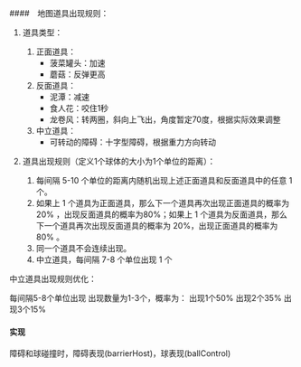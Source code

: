 ####　地图道具出现规则：
1. 道具类型：
   1. 正面道具：
       - 菠菜罐头：加速
       - 蘑菇：反弹更高
   2.  反面道具：
       -  泥潭：减速
       -  食人花：咬住1秒
       - 龙卷风：转两圈，斜向上飞出，角度暂定70度，根据实际效果调整
   1. 中立道具：
       - 可转动的障碍：十字型障碍，根据重力方向转动

1. 道具出现规则（定义1个球体的大小为1个单位的距离）：
   1. 每间隔 5-10 个单位的距离内随机出现上述正面道具和反面道具中的任意 1 个。
   2. 如果上 1 个道具为正面道具，那么下一个道具再次出现正面道具的概率为 20% ，出现反面道具的概率为80%；如果上 1 个道具为反面道具，那么下一个道具再次出现反面道具的概率为 20%，出现正面道具的概率为 80% 。
   3. 同一个道具不会连续出现。
   4. 中立道具，每间隔 7-8 个单位出现 1 个

中立道具出现规则优化：

每间隔5-8个单位出现
出现数量为1-3个，概率为：
出现1个50%
出现2个35%
出现3个15%
#### 实现

障碍和球碰撞时，障碍表现(barrierHost)，球表现(ballControl)
